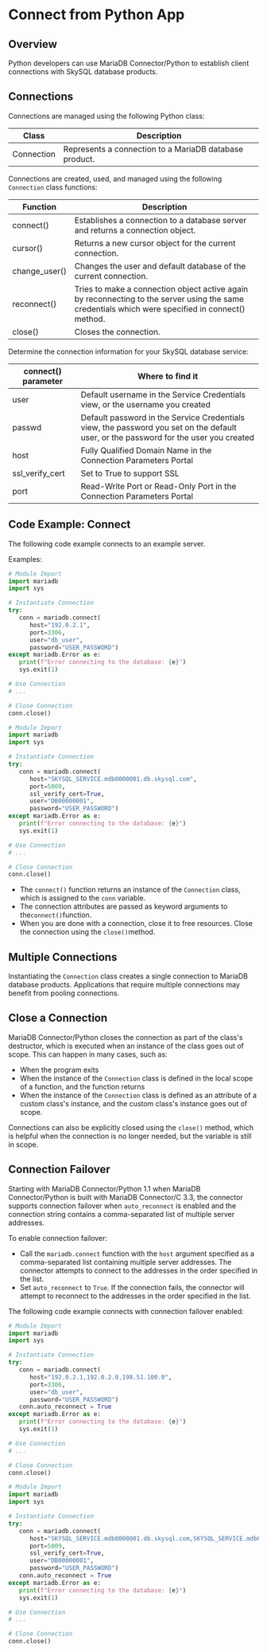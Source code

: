 # Connect from Python App

## Overview

Python developers can use MariaDB Connector/Python to establish client connections with SkySQL database products.

## Connections

Connections are managed using the following Python class:

| Class | Description |
| --- | --- |
| Connection | Represents a connection to a MariaDB database product. |

Connections are created, used, and managed using the following `Connection` class functions:

| Function | Description |
| --- | --- |
| connect() | Establishes a connection to a database server and returns a connection object. |
| cursor() | Returns a new cursor object for the current connection. |
| change_user() | Changes the user and default database of the current connection. |
| reconnect() | Tries to make a connection object active again by reconnecting to the server using the same credentials which were specified in connect() method. |
| close() | Closes the connection. |

Determine the connection information for your SkySQL database service:

| connect() parameter | Where to find it |
| --- | --- |
| user | Default username in the Service Credentials view, or the username you created |
| passwd | Default password in the Service Credentials view, the password you set on the default user, or the password for the user you created |
| host | Fully Qualified Domain Name in the Connection Parameters Portal |
| ssl_verify_cert | Set to True to support SSL |
| port | Read-Write Port or Read-Only Port in the Connection Parameters Portal |

## Code Example: Connect

The following code example connects to an example server.

Examples:

```python
# Module Import
import mariadb
import sys

# Instantiate Connection
try:
   conn = mariadb.connect(
      host="192.0.2.1",
      port=3306,
      user="db_user",
      password="USER_PASSWORD")
except mariadb.Error as e:
   print(f"Error connecting to the database: {e}")
   sys.exit(1)

# Use Connection
# ...

# Close Connection
conn.close()
```

```python
# Module Import
import mariadb
import sys

# Instantiate Connection
try:
   conn = mariadb.connect(
      host="SKYSQL_SERVICE.mdb0000001.db.skysql.com",
      port=5009,
      ssl_verify_cert=True,
      user="DB00000001",
      password="USER_PASSWORD")
except mariadb.Error as e:
   print(f"Error connecting to the database: {e}")
   sys.exit(1)

# Use Connection
# ...

# Close Connection
conn.close()
```

- The `connect()` function returns an instance of the `Connection` class, which is assigned to the `conn` variable.
- The connection attributes are passed as keyword arguments to the`connect()`function.
- When you are done with a connection, close it to free resources. Close the connection using the `close()`method.

## Multiple Connections

Instantiating the `Connection` class creates a single connection to MariaDB database products. Applications that require multiple connections may benefit from pooling connections.

## Close a Connection

MariaDB Connector/Python closes the connection as part of the class's destructor, which is executed when an instance of the class goes out of scope. This can happen in many cases, such as:

- When the program exits
- When the instance of the `Connection` class is defined in the local scope of a function, and the function returns
- When the instance of the `Connection` class is defined as an attribute of a custom class's instance, and the custom class's instance goes out of scope.

Connections can also be explicitly closed using the `close()` method, which is helpful when the connection is no longer needed, but the variable is still in scope.

## Connection Failover

Starting with MariaDB Connector/Python 1.1 when MariaDB Connector/Python is built with MariaDB Connector/C 3.3, the connector supports connection failover when `auto_reconnect` is
enabled and the connection string contains a comma-separated list of multiple server addresses.

To enable connection failover:

- Call the `mariadb.connect` function with the `host` argument specified as a comma-separated list containing multiple server addresses. The connector attempts to connect to the addresses in the order specified in the list.
- Set `auto_reconnect` to `True`. If the connection fails, the connector will attempt to reconnect to the addresses in the order specified in the list.

The following code example connects with connection failover enabled:

```python
# Module Import
import mariadb
import sys

# Instantiate Connection
try:
   conn = mariadb.connect(
      host="192.0.2.1,192.0.2.0,198.51.100.0",
      port=3306,
      user="db_user",
      password="USER_PASSWORD")
   conn.auto_reconnect = True
except mariadb.Error as e:
   print(f"Error connecting to the database: {e}")
   sys.exit(1)

# Use Connection
# ...

# Close Connection
conn.close()
```

```python
# Module Import
import mariadb
import sys

# Instantiate Connection
try:
   conn = mariadb.connect(
      host="SKYSQL_SERVICE.mdb0000001.db.skysql.com,SKYSQL_SERVICE.mdb0000002.db.skysql.com",
      port=5009,
      ssl_verify_cert=True,
      user="DB00000001",
      password="USER_PASSWORD")
   conn.auto_reconnect = True
except mariadb.Error as e:
   print(f"Error connecting to the database: {e}")
   sys.exit(1)

# Use Connection
# ...

# Close Connection
conn.close()
```
